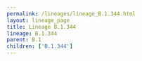 ```yaml
---
permalink: /lineages/lineage_B.1.344.html
layout: lineage_page
title: Lineage B.1.344
lineage: B.1.344
parent: B.1
children: ['B.1.344']
---
```

